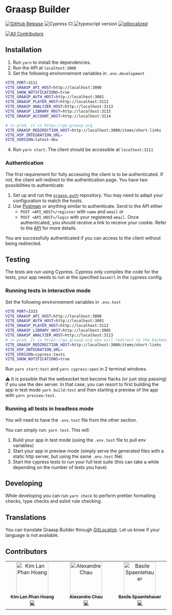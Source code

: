 # Graasp Builder

[![GitHub Release](https://img.shields.io/github/release/graasp/graasp-builder)]()
![Cypress CI](https://github.com/graasp/graasp-builder/actions/workflows/ci.yml/badge.svg?branch=main)
![typescript version](https://img.shields.io/github/package-json/dependency-version/graasp/graasp-builder/dev/typescript)
[![gitlocalized](https://gitlocalize.com/repo/8885/whole_project/badge.svg)](https://gitlocalize.com/repo/8885/whole_project?utm_source=badge)

<!-- ALL-CONTRIBUTORS-BADGE:START - Do not remove or modify this section -->

[![All Contributors](https://img.shields.io/badge/all_contributors-2-orange.svg?style=flat-square)](#contributors)

<!-- ALL-CONTRIBUTORS-BADGE:END -->

## Installation

1. Run `yarn` to install the dependencies.
2. Run the API at `localhost:3000`
3. Set the following environnement variables in `.env.development`

```sh
VITE_PORT=3111
VITE_GRAASP_API_HOST=http://localhost:3000
VITE_SHOW_NOTIFICATIONS=true
VITE_GRAASP_AUTH_HOST=http://localhost:3001
VITE_GRAASP_PLAYER_HOST=http://localhost:3112
VITE_GRAASP_ANALYZER_HOST=http://localhost:3113
VITE_GRAASP_LIBRARY_HOST=http://localhost:3115
VITE_GRAASP_ACCOUNT_HOST=http://localhost:3114

# in prod, it is https://go.graasp.org
VITE_GRAASP_REDIRECTION_HOST=http://localhost:3000/items/short-links
VITE_H5P_INTEGRATION_URL=
VITE_VERSION=latest-dev
```

4. Run `yarn start`. The client should be accessible at `localhost:3111`

### Authentication

The first requirement for fully accessing the client is to be authenticated. If not, the client will redirect to the authentication page. You have two possibilities to authenticate:

1. Set up and run the [`graasp-auth`](https://github.com/graasp/graasp-auth) repository. You may need to adapt your configuration to match the hosts.
2. Use [Postman](https://www.postman.com/) or anything similar to authenticate. Send to the API either
   - `POST <API_HOST>/register` with `name` and `email` or
   - `POST <API_HOST>/login` with your registered `email`.
     Once authenticated, you should receive a link to receive your cookie. Refer to the [API](https://github.com/graasp/graasp) for more details.

You are successfully authenticated if you can access to the client without being redirected.

## Testing

The tests are run using Cypress. Cypress only compiles the code for the tests, your app needs to run at the specified `baseUrl` in the cypress config.

### Running tests in interactive mode

Set the following environnement variables in `.env.test`

```sh
VITE_PORT=3333
VITE_GRAASP_API_HOST=http://localhost:3000
VITE_GRAASP_AUTH_HOST=http://localhost:3001
VITE_GRAASP_PLAYER_HOST=http://localhost:3112
VITE_GRAASP_LIBRARY_HOST=http://localhost:3005
VITE_GRAASP_ANALYZER_HOST=http://localhost:3113
# in prod, it is https://go.graasp.org who will redirect to the backend
VITE_GRAASP_REDIRECTION_HOST=http://localhost:3000/items/short-links
VITE_H5P_INTEGRATION_URL=
VITE_VERSION=cypress-tests
VITE_SHOW_NOTIFICATIONS=true
```

Run `yarn start:test` and `yarn cypress:open` in 2 terminal windows.

:warning: It is possible that the websocket test become flacks (or just stop passing) if you use the dev server. In that case, you can resort to first building the app in test mode `yarn build:test` and then starting a preview of the app with `yarn preview:test`.

### Running all tests in headless mode

You will need to have the `.env.test` file from the other section.

You can simply run: `yarn test`. This will:

1. Build your app in test mode (using the `.env.test` file to pull env variables)
2. Start your app in preview mode (simply serve the generated files with a static http server, but using the same `.env.test` file)
3. Start the cypress tests to run your full test suite (this can take a while depending on the number of tests you have)

## Developing

While developing you can run `yarn check` to perform prettier formatting checks, type checks and eslint rule checking.

## Translations

You can translate Graasp Builder through [GitLocalize](https://gitlocalize.com/repo/8885). Let us know if your language is not available.

## Contributors

<!-- ALL-CONTRIBUTORS-LIST:START - Do not remove or modify this section -->
<!-- prettier-ignore-start -->
<!-- markdownlint-disable -->
<table>
  <tbody>
    <tr>
      <td align="center" valign="top" width="14.28%"><a href="https://www.linkedin.com/in/kim-lan-phan-hoang-a457bb130"><img src="https://avatars.githubusercontent.com/u/11229627?v=4?s=100" width="100px;" alt="Kim Lan Phan Hoang"/><br /><sub><b>Kim Lan Phan Hoang</b></sub></a><br /><a href="https://github.com/graasp/graasp-builder/commits?author=pyphilia" title="Code">💻</a></td>
      <td align="center" valign="top" width="14.28%"><a href="https://www.linkedin.com/in/chau-alexandre/"><img src="https://avatars.githubusercontent.com/u/14943421?v=4?s=100" width="100px;" alt="Alexandre Chau"/><br /><sub><b>Alexandre Chau</b></sub></a><br /><a href="https://github.com/graasp/graasp-builder/commits?author=dialexo" title="Code">💻</a></td>
      <td align="center" valign="top" width="14.28%"><a href="https://github.com/spaenleh"><img src="https://avatars.githubusercontent.com/u/39373170?v=4?s=100" width="100px;" alt="Basile Spaenlehauer"/><br /><sub><b>Basile Spaenlehauer</b></sub></a><br /><a href="https://github.com/graasp/graasp-builder/commits?author=spaenleh" title="Code">💻</a></td>
    </tr>
  </tbody>
</table>

<!-- markdownlint-restore -->
<!-- prettier-ignore-end -->

<!-- ALL-CONTRIBUTORS-LIST:END -->
